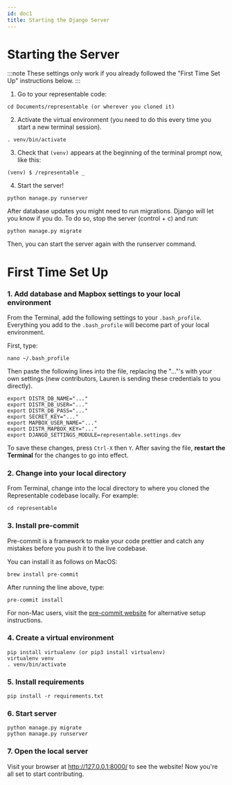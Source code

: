 ```yaml
---
id: doc1
title: Starting the Django Server
---
```


# Starting the Server 

:::note
These settings only work if you already followed the "First Time Set Up" instructions below.
:::

1. Go to your representable code:
```
cd Documents/representable (or wherever you cloned it)
```
2. Activate the virtual environment (you need to do this every time you start a new terminal session).
```
. venv/bin/activate
```
3. Check that `(venv)` appears at the beginning of the terminal prompt now, like this:

```
(venv) $ /representable _
```
4. Start the server!

```
python manage.py runserver
```

After database updates you might need to run migrations. Django will let you know if you do. To do so, stop the server (control + c) and run:

```
python manage.py migrate
```

Then, you can start the server again with the runserver command.

# First Time Set Up

### 1. Add database and Mapbox settings to your local environment

From the Terminal, add the following settings to your `.bash_profile`. Everything you add to the `.bash_profile` will become part of your local environment. 

First, type:
```
nano ~/.bash_profile
```

Then paste the following lines into the file, replacing the "..."'s with your own settings (new contributors, Lauren is sending these credentials to you directly).

```
export DISTR_DB_NAME="..."
export DISTR_DB_USER="..."
export DISTR_DB_PASS="..."
export SECRET_KEY="..."
export MAPBOX_USER_NAME="..."
export DISTR_MAPBOX_KEY="..."
export DJANGO_SETTINGS_MODULE=representable.settings.dev
```

To save these changes, press `Ctrl-X` then `Y`. After saving the file, **restart the Terminal** for the changes to go into effect.

### 2. Change into your local directory

From Terminal, change into the local directory to where you cloned the Representable codebase locally. For example:

```
cd representable
```

### 3. Install pre-commit

Pre-commit is a framework to make your code prettier and catch any mistakes before you push it to the live
codebase.

You can install it as follows on MacOS:

```
brew install pre-commit
```

After running the line above, type:

```
pre-commit install
```

For non-Mac users, visit the [pre-commit website](https://pre-commit.com/) for alternative setup instructions.

### 4. Create a virtual environment

```
pip install virtualenv (or pip3 install virtualenv)
virtualenv venv
. venv/bin/activate
```

### 5. Install requirements

```
pip install -r requirements.txt
```

### 6. Start server

```
python manage.py migrate
python manage.py runserver
```

### 7. Open the local server

Visit your browser at http://127.0.0.1:8000/ to see the website! Now you're all set to start contributing.
